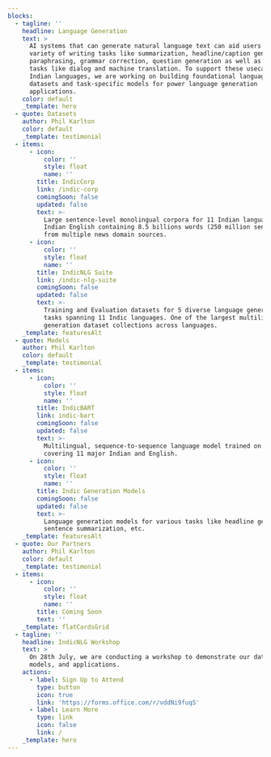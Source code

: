```yaml
---
blocks:
  - tagline: ''
    headline: Language Generation
    text: >
      AI systems that can generate natural language text can aid users in a
      variety of writing tasks like summarization, headline/caption generation, 
      paraphrasing, grammar correction, question generation as well as support
      tasks like dialog and machine translation. To support these usecases for
      Indian languages, we are working on building foundational language models,
      datasets and task-specific models for power language generation
      applications.
    color: default
    _template: hero
  - quote: Datasets
    author: Phil Karlton
    color: default
    _template: testimonial
  - items:
      - icon:
          color: ''
          style: float
          name: ''
        title: IndicCorp
        link: /indic-corp
        comingSoon: false
        updated: false
        text: >-
          Large sentence-level monolingual corpora for 11 Indian languages and
          Indian English containing 8.5 billions words (250 million sentences)
          from multiple news domain sources.
      - icon:
          color: ''
          style: float
          name: ''
        title: IndicNLG Suite
        link: /indic-nlg-suite
        comingSoon: false
        updated: false
        text: >-
          Training and Evaluation datasets for 5 diverse language generation
          tasks spanning 11 Indic languages. One of the largest multilingual
          generation dataset collections across languages. 
    _template: featuresAlt
  - quote: Models
    author: Phil Karlton
    color: default
    _template: testimonial
  - items:
      - icon:
          color: ''
          style: float
          name: ''
        title: IndicBART
        link: indic-bart
        comingSoon: false
        updated: false
        text: >-
          Multilingual, sequence-to-sequence language model trained on IndicCorp
          covering 11 major Indian and English.
      - icon:
          color: ''
          style: float
          name: ''
        title: Indic Generation Models
        comingSoon: false
        updated: false
        text: >-
          Language generation models for various tasks like headline generation,
          sentence summarization, etc.
    _template: featuresAlt
  - quote: Our Partners
    author: Phil Karlton
    color: default
    _template: testimonial
  - items:
      - icon:
          color: ''
          style: float
          name: ''
        title: Coming Soon
        text: ''
    _template: flatCardsGrid
  - tagline: ''
    headline: IndicNLG Workshop
    text: >
      On 28th July, we are conducting a workshop to demonstrate our datasets,
      models, and applications.
    actions:
      - label: Sign Up to Attend
        type: button
        icon: true
        link: 'https://forms.office.com/r/vddNi9fuqS'
      - label: Learn More
        type: link
        icon: false
        link: /
    _template: hero
---
```


